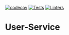 [![codecov](https://codecov.io/gh/Ubademy-2021/User-Service/branch/main/graph/badge.svg?token=cNmHrwQdvP)](https://codecov.io/gh/agrojas/python-rest-api-example) [![Tests](https://github.com/Ubademy-2021/User-Service/actions/workflows/test.yml/badge.svg)](https://github.com/Ubademy-2021/User-Service/actions/workflows/test.yml)
[![Linters](https://github.com/Ubademy-2021/User-Service/actions/workflows/linters.yml/badge.svg)](https://github.com/Ubademy-2021/User-Service/actions/workflows/linters.yml)

# User-Service
